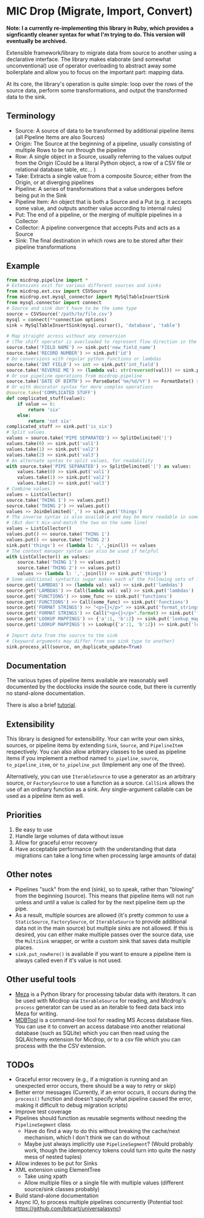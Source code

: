 # MIC Drop (Migrate, Import, Convert)

**Note: I a currently re-implementing this library in Ruby, which provides a signficantly cleaner syntax for what I'm trying to do. This version will eventually be archived.**

Extensible framework/library to migrate data from source to another using a declarative interface. The library makes elaborate (and somewhat unconventional) use of operator overloading to abstract away some boilerplate and allow you to focus on the important part: mapping data.

At its core, the library's operation is quite simple: loop over the rows of the source data, perform some transformations, and output the transformed data to the sink.

## Terminology

* Source: A source of data to be transformed by additional pipeline items (all Pipeline Items are also Sources)
* Origin: The Source at the beginning of a pipeline, usually consisting of multiple Rows to be run through the pipeline
* Row: A single object in a Source, usually referring to the values output from the Origin (Could be a literal Python object, a row of a CSV file or relational database table, etc... )
* Take: Extracts a single value from a composite Source; either from the Origin, or at diverging pipelines
* Pipeline: A series of transformations that a value undergoes before being put in the Sink
* Pipeline Item: An object that is both a Source and a Put (e.g. it accepts some value, and outputs another value according to internal rules)
* Put: The end of a pipeline, or the merging of multiple pipelines in a Collector
* Collector: A pipeline convergence that accepts Puts and acts as a Source
* Sink: The final destination in which rows are to be stored after their pipeline transformations

## Example

```python
from micdrop.pipeline import *
# Extensions exit for various different sources and sinks
from micdrop.ext.csv import CSVSource
from micdrop.ext.mysql_connector import MySqlTableInsertSink
from mysql.connector import connect
# Source and sink don't have to be the same type
source = CSVSource('/path/to/file.csv')
mysql = connect(**connection options)
sink = MySqlTableInsertSink(mysql.cursor(), 'database', 'table')

# Map straight across without any conversion
# (The shift operator is overloaded to represent flow direction in the pipeline)
source.take('FIELD NAME') >> sink.put('new_field_name')
source.take('RECORD NUMBER') >> sink.put('id')
# Do conversions with regular python functions or lambdas
source.take('INT FIELD') >> int >> sink.put('int_field')
source.take('REVERSE ME') >> (lambda val: str(reversed(val))) >> sink.put('reversed')
# Or use pipeline operations from micdrop.pipeline
source.take('DATE OF BIRTH') >> ParseDate('%m/%d/%Y') >> FormatDate() >> sink.put('dob')
# Or with decorator syntax for more complex operations
@source.take('COMPLICATED STUFF')
def complicated_stuff(value):
    if value == 6:
        return 'six'
    else:
        return 'not six'
complicated_stuff >> sink.put('is_six')
# Split values
values = source.take('PIPE SEPARATED') >> SplitDelimited('|')
values.take(0) >> sink.put('val1')
values.take(1) >> sink.put('val2')
values.take(2) >> sink.put('val3')
# An alternate syntax to split values, for readability
with source.take('PIPE SEPARATED') >> SplitDelimited('|') as values:
    values.take(0) >> sink.put('val1')
    values.take(1) >> sink.put('val2')
    values.take(2) >> sink.put('val3')
# Combine values
values = ListCollector()
source.take('THING 1') >> values.put()
source.take('THING 2') >> values.put()
values >> JoinDelimited(',') >> sink.put('things')
# The inverse syntax is also available and may be more readable in some circumstances
# (But don't mix-and-match the two on the same line)
values = ListCollector()
values.put() << source.take('THING 1')
values.put() << source.take('THING 2')
sink.put('things') << (lambda l: ','.join(l)) << values
# The context manager syntax can also be used if helpful
with ListCollector() as values:
    source.take('THING 1') >> values.put()
    source.take('THING 2') >> values.put()
    values >> (lambda l: ','.join(l)) >> sink.put('things')
# Some additional syntactic sugar makes each of the following sets of lines equivalent:
source.get('LAMBDAS') >> (lambda val: val) >> sink.put('lambdas')
source.get('LAMBDAS') >> Call(lambda val: val) >> sink.put('lambdas')
source.get('FUNCTIONS') >> some_func >> sink.put('functions')
source.get('FUNCTIONS') >> Call(some_func) >> sink.put('functions')
source.get('FORMAT STRINGS') >> "<p>{}</p>" >> sink.put('format_strings')
source.get('FORMAT STRINGS') >> Call("<p>{}</p>".format) >> sink.put('format_strings')
source.get('LOOKUP MAPPINGS') >> {'a':1, 'b':2} >> sink.put('lookup_mappings')
source.get('LOOKUP MAPPINGS') >> Lookup({'a':1, 'b':2}) >> sink.put('lookup_mappings')

# Import data from the source to the sink 
# (keyword arguments may differ from one sink type to another)
sink.process_all(source, on_duplicate_update=True)
```

## Documentation 

The various types of pipeline items available are reasonably well documented by the docblocks inside the source code, but there is currently no stand-alone documentation.

There is also a brief [tutorial](TUTORIAL.md).

## Extensibility

This library is designed for extensibility. Your can write your own sinks, sources, or pipeline items by extending `Sink`, `Source`, and `PipelineItem` respectively. You can also allow arbitrary classes to be used as pipeline items if you implement a method named `to_pipeline_source`, `to_pipeline_item`, or `to_pipeline_put` (Implement any one of the three).

Alternatively, you can use `IterableSource` to use a generator as an arbitrary source, or `FactorySource` to use a function as a source. `CallSink` allows the use of an ordinary function as a sink. Any single-argument callable can be used as a pipeline item as well.

## Priorities
1. Be easy to use
2. Handle large volumes of data without issue
3. Allow for graceful error recovery
4. Have acceptable performance (with the understanding that data migrations can take a long time when processing large amounts of data)

## Other notes

* Pipelines "suck" from the end (sink), so to speak, rather than "blowing" from the beginning (source). This means that pipeline items will not run unless and until a value is called for by the next pipeline item up the pipe.
* As a result, multiple sources are allowed (it's pretty common to use a `StaticSource`, `FactorySource`, or `IterableSource` to provide additional data not in the main source) but multiple sinks are not allowed. If this is desired, you can either make multiple passes over the source data, use the `MultiSink` wrapper, or write a custom sink that saves data multiple places.
* `sink.put_nowhere()` is available if you want to ensure a pipeline item is always called even if it's value is not used.

## Other useful tools

* [Meza](https://github.com/reubano/meza?tab=readme-ov-file) is a Python library for processing tabular data with iterators. It can be used with Micdrop via `IterableSource` for reading, and Micdrop's `process` generator can be used as an iterable to feed data back into Meza for writing.
* [MDBTool](https://github.com/mdbtools/mdbtools) is a command-line tool for reading MS Access database files. You can use it to convert an access database into another relational database (such as SQLite) which you can then read using the SQLAlchemy extension for Micdrop, or to a csv file which you can process with the the CSV extension.

## TODOs

* Graceful error recovery (e.g., if a migration is running and an unexpected error occurs, there should be a way to retry or skip)
* Better error messages (Currently, if an error occurs, it occurs during the `process()` function and doesn't specify what pipeline caused the error, making it difficult to debug migration scripts)
* Improve test coverage
* Pipelines should function as reusable segments without needing the `PipelineSegment` class
    * Have do find a way to do this without breaking the cache/next mechanism, which I don't think we can do without
    * Maybe just always implicitly use `PipelineSegment`? (Would probably work, though the idempotency tokens could turn into quite the nasty mess of nested tuples)
* Allow indexes to be put for Sinks
* XML extension using ElementTree
    * Take using xpath
    * Allow multiple files or a single file with multiple values (different source/sink classes probably)
* Build stand-alone documentation
* Async IO, to process multiple pipelines concurrently (Potential tool: https://github.com/bitcart/universalasync)